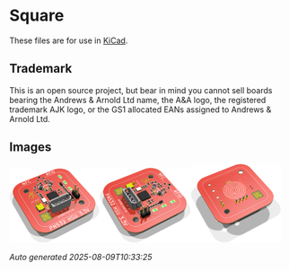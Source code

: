# Square

These files are for use in [KiCad](https://www.kicad.org).

## Trademark

This is an open source project, but bear in mind you cannot sell boards bearing the Andrews & Arnold Ltd name, the A&A logo, the registered trademark AJK logo, or the GS1 allocated EANs assigned to Andrews & Arnold Ltd.

## Images

<img src='Square.png' width=32%><img src='Square-90.png' width=32%><img src='Square-bottom.png' width=32%>

*Auto generated 2025-08-09T10:33:25*
